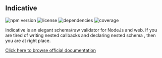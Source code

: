 
## Indicative

![npm version](https://img.shields.io/npm/v/indicative.svg)
![license](https://img.shields.io/npm/l/indicative.svg)
![dependencies](https://img.shields.io/david/adonisjs/indicative.svg)
![coverage](https://img.shields.io/badge/tests-over%20150-green.svg)

Indicative is an elegant schema/raw validator for NodeJs and web. 
If you are tired of writing nested callbacks and declaring nested schema , then you are at right place.

[Click here to browse official documentation](http://indicative.adonisjs.com)
